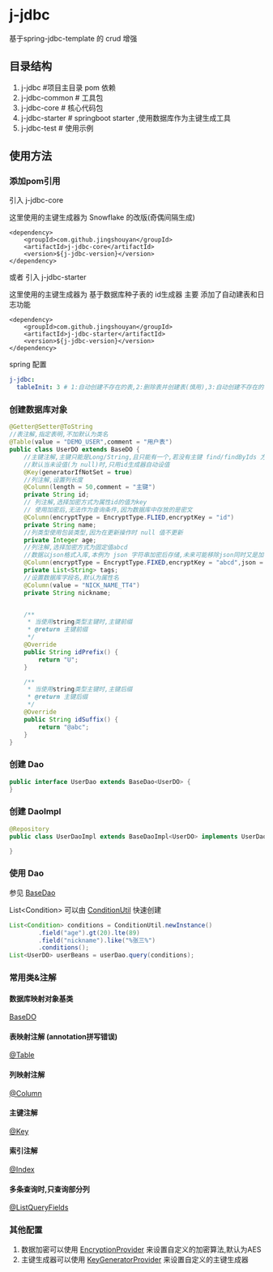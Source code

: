 # j-jdbc
基于spring-jdbc-template 的 crud 增强

## 目录结构
1. j-jdbc #项目主目录 pom 依赖
2. j-jdbc-common # 工具包
3. j-jdbc-core # 核心代码包
4. j-jdbc-starter # springboot starter ,使用数据库作为主键生成工具
5. j-jdbc-test # 使用示例

## 使用方法

### 添加pom引用
引入 j-jdbc-core

这里使用的主键生成器为 Snowflake 的改版(奇偶间隔生成)
```pom
<dependency>
    <groupId>com.github.jingshouyan</groupId>
    <artifactId>j-jdbc-core</artifactId>
    <version>${j-jdbc-version}</version>
</dependency>
```
或者 引入 j-jdbc-starter

这里使用的主键生成器为 基于数据库种子表的 id生成器
主要 添加了自动建表和日志功能
```pom
<dependency>
    <groupId>com.github.jingshouyan</groupId>
    <artifactId>j-jdbc-starter</artifactId>
    <version>${j-jdbc-version}</version>
</dependency>
```
spring 配置
```yml
j-jdbc:
  tableInit: 3 # 1:自动创建不存在的表,2:删除表并创建表(慎用),3:自动创建不存在的表并添加缺少字段
```

### 创建数据库对象
```java
@Getter@Setter@ToString
//表注解,指定表明,不加默认为类名
@Table(value = "DEMO_USER",comment = "用户表")
public class UserDO extends BaseDO {
    //主键注解,主键只能是Long/String,且只能有一个,若没有主键 find/findByIds 方法不能使用
    //默认当未设值(为 null)时,只用id生成器自动设值
    @Key(generatorIfNotSet = true)
    //列注解,设置列长度
    @Column(length = 50,comment = "主键")
    private String id;
    // 列注解,选择加密方式为属性id的值为key
    // 使用加密后,无法作为查询条件,因为数据库中存放的是密文
    @Column(encryptType = EncryptType.FLIED,encryptKey = "id")
    private String name;
    //列类型使用包装类型,因为在更新操作时 null 值不更新
    private Integer age;
    //列注解,选择加密方式为固定值abcd
    //数据以json格式入库,本例为 json 字符串加密后存储,未来可能移除json同时又是加密字段的模式
    @Column(encryptType = EncryptType.FIXED,encryptKey = "abcd",json = true,length = 1000)
    private List<String> tags;
    //设置数据库字段名,默认为属性名
    @Column(value = "NICK_NAME_TT4")
    private String nickname;


    /**
     * 当使用string类型主键时,主键前缀
     * @return 主键前缀
     */
    @Override
    public String idPrefix() {
        return "U";
    }

    /**
     * 当使用string类型主键时,主键后缀
     * @return 主键后缀
     */
    @Override
    public String idSuffix() {
        return "@abc";
    }
}

```
### 创建 Dao
```java
public interface UserDao extends BaseDao<UserDO> {
}
```
### 创建 DaoImpl
```java
@Repository
public class UserDaoImpl extends BaseDaoImpl<UserDO> implements UserDao {

}
```
### 使用 Dao
参见 [BaseDao](j-jdbc-core/src/main/java/com/github/jingshouyan/jdbc/core/dao/BaseDao.java)

List\<Condition\> 可以由 [ConditionUtil](j-jdbc-common/src/main/java/com/github/jingshouyan/jdbc/comm/util/ConditionUtil.java) 快速创建
```java
List<Condition> conditions = ConditionUtil.newInstance()
        .field("age").gt(20).lte(89)
        .field("nickname").like("%张三%")
        .conditions();
List<UserDO> userBeans = userDao.query(conditions);
```

### 常用类&注解

#### 数据库映射对象基类 

[BaseDO](j-jdbc-common/src/main/java/com/github/jingshouyan/jdbc/comm/entity/BaseDO.java)
#### 表映射注解 (annotation拼写错误)
[@Table](j-jdbc-common/src/main/java/com/github/jingshouyan/jdbc/comm/annotaion/Table.java)
#### 列映射注解
[@Column](j-jdbc-common/src/main/java/com/github/jingshouyan/jdbc/comm/annotaion/Column.java)
#### 主键注解
[@Key](j-jdbc-common/src/main/java/com/github/jingshouyan/jdbc/comm/annotaion/Key.java)
#### 索引注解
[@Index](j-jdbc-common/src/main/java/com/github/jingshouyan/jdbc/comm/annotaion/Index.java)
#### 多条查询时,只查询部分列
[@ListQueryFields](j-jdbc-common/src/main/java/com/github/jingshouyan/jdbc/comm/annotaion/ListQueryFields.java)

### 其他配置
1. 数据加密可以使用 
[EncryptionProvider](j-jdbc-core/src/main/java/com/github/jingshouyan/jdbc/core/encryption/EncryptionProvider.java) 
来设置自定义的加密算法,默认为AES
2. 主键生成器可以使用
[KeyGeneratorProvider](j-jdbc-core/src/main/java/com/github/jingshouyan/jdbc/core/keygen/KeyGeneratorProvider.java)
来设置自定义的主键生成器